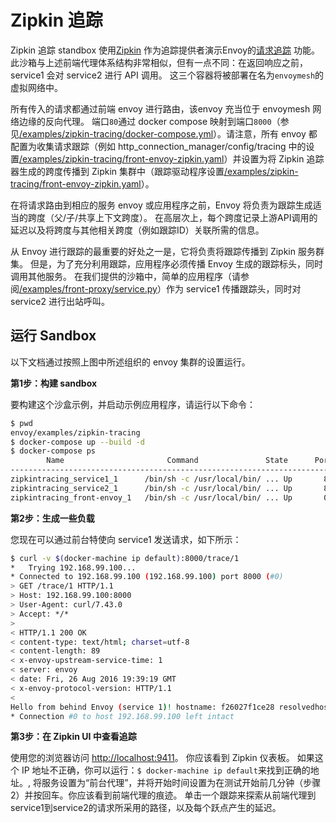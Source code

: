 # Zipkin 追踪


Zipkin 追踪 standbox 使用[Zipkin](http://zipkin.io/) 作为追踪提供者演示Envoy的[请求追踪](../../intro/arch_overview/tracing.md＃arch-overview-tracing) 功能。此沙箱与上述前端代理体系结构非常相似，但有一点不同：在返回响应之前，service1 会对 service2 进行 API 调用。 这三个容器将被部署在名为`envoymesh`的虚拟网络中。

所有传入的请求都通过前端 envoy 进行路由，该envoy 充当位于 envoymesh 网络边缘的反向代理。 端口`80`通过 docker compose 映射到端口`8000`（参见[/examples/zipkin-tracing/docker-compose.yml](https://github.com/envoyproxy/envoy/blob/master//examples/zipkin-tracing/docker-compose.yml)）。请注意，所有 envoy 都配置为收集请求跟踪（例如 http_connection_manager/config/tracing 中的设置[/examples/zipkin-tracing/front-envoy-zipkin.yaml](https://github.com/envoyproxy/envoy/blob/master//examples/zipkin-tracing/front-envoy-zipkin.yaml)）并设置为将 Zipkin 追踪器生成的跨度传播到 Zipkin 集群中（跟踪驱动程序设置[/examples/zipkin-tracing/front-envoy-zipkin.yaml](https://github.com/envoyproxy/envoy/blob/master//examples/zipkin-tracing/front-envoy-zipkin.yaml)）。

在将请求路由到相应的服务 envoy 或应用程序之前，Envoy 将负责为跟踪生成适当的跨度（父/子/共享上下文跨度）。 在高层次上，每个跨度记录上游API调用的延迟以及将跨度与其他相关跨度（例如跟踪ID）关联所需的信息。

从 Envoy 进行跟踪的最重要的好处之一是，它将负责将跟踪传播到 Zipkin 服务群集。 但是，为了充分利用跟踪，应用程序必须传播 Envoy 生成的跟踪标头，同时调用其他服务。 在我们提供的沙箱中，简单的应用程序（请参阅[/examples/front-proxy/service.py](https://github.com/envoyproxy/envoy/blob/master//examples/front-proxy/service.py)）作为 service1 传播跟踪头，同时对 service2 进行出站呼叫。

## 运行 Sandbox

以下文档通过按照上图中所述组织的 envoy 集群的设置运行。


**第1步：构建 sandbox**



要构建这个沙盒示例，并启动示例应用程序，请运行以下命令：

```bash
$ pwd
envoy/examples/zipkin-tracing
$ docker-compose up --build -d
$ docker-compose ps
        Name                       Command               State      Ports
-------------------------------------------------------------------------------------------------------------
zipkintracing_service1_1      /bin/sh -c /usr/local/bin/ ... Up       80/tcp
zipkintracing_service2_1      /bin/sh -c /usr/local/bin/ ... Up       80/tcp
zipkintracing_front-envoy_1   /bin/sh -c /usr/local/bin/ ... Up       0.0.0.0:8000->80/tcp, 0.0.0.0:8001->8001/tcp
```

**第2步：生成一些负载**


您现在可以通过前台特使向 service1 发送请求，如下所示：

```bash
$ curl -v $(docker-machine ip default):8000/trace/1
*   Trying 192.168.99.100...
* Connected to 192.168.99.100 (192.168.99.100) port 8000 (#0)
> GET /trace/1 HTTP/1.1
> Host: 192.168.99.100:8000
> User-Agent: curl/7.43.0
> Accept: */*
>
< HTTP/1.1 200 OK
< content-type: text/html; charset=utf-8
< content-length: 89
< x-envoy-upstream-service-time: 1
< server: envoy
< date: Fri, 26 Aug 2016 19:39:19 GMT
< x-envoy-protocol-version: HTTP/1.1
<
Hello from behind Envoy (service 1)! hostname: f26027f1ce28 resolvedhostname: 172.19.0.6
* Connection #0 to host 192.168.99.100 left intact
```

**第3步：在 Zipkin UI 中查看追踪**

使用您的浏览器访问 <http://localhost:9411>。 你应该看到 Zipkin 仪表板。 如果这个 IP 地址不正确，你可以运行：` $ docker-machine ip default `来找到正确的地址。, 将服务设置为“前台代理”，并将开始时间设置为在测试开始前几分钟（步骤2）并按回车。你应该看到前端代理的痕迹。 单击一个跟踪来探索从前端代理到service1到service2的请求所采用的路径，以及每个跃点产生的延迟。
